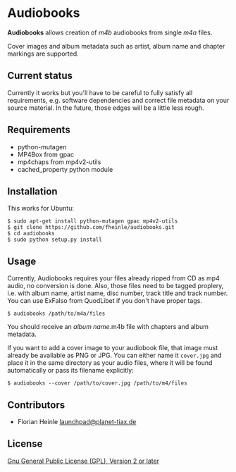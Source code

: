 Audiobooks
====
**Audiobooks** allows creation of *m4b* audiobooks from single *m4a* files.

Cover images and album metadata such as artist, album name and chapter markings are supported.

## Current status

Currently it works but you'll have to be careful to fully satisfy all requirements, e.g. software dependencies and correct file metadata on your source material. In the future, those edges will be a little less rough.

## Requirements

 * python-mutagen
 * MP4Box from gpac
 * mp4chaps from mp4v2-utils
 * cached_property python module

## Installation

This works for Ubuntu:

    $ sudo apt-get install python-mutagen gpac mp4v2-utils
    $ git clone https://github.com/fheinle/audiobooks.git
    $ cd audiobooks
    $ sudo python setup.py install

## Usage

Currently, Audiobooks requires your files already ripped from CD as mp4 audio,
no conversion is done. Also, those files need to be tagged proplery, i.e. with
album name, artist name, disc number, track title and track number. You can use
ExFalso from QuodLibet if you don't have proper tags.


    $ audiobooks /path/to/m4a/files

You should receive an *album name*.m4b file with chapters and album metadata.

If you want to add a cover image to your audiobook file, that image must already be available as PNG or JPG. You can either name it ``cover.jpg`` and place it in the same directory as your audio files, where it will be found automatically or pass its filename explicitly:

    $ audiobooks --cover /path/to/cover.jpg /path/to/m4/files

## Contributors

 * Florian Heinle <launchpad@planet-tiax.de>

## License

[Gnu General Public License (GPL), Version 2 or later](https://www.gnu.org/licenses/gpl-2.0.html#SEC1)
